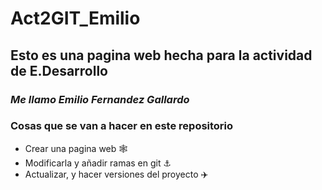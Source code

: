 # Act2GIT_Emilio
## Esto es una pagina web hecha para la actividad de E.Desarrollo

### *Me llamo Emilio Fernandez Gallardo*

### **Cosas que se van a hacer en este repositorio**
* Crear una pagina web 🕸️
* Modificarla y añadir ramas en git ⚓
* Actualizar, y hacer versiones del proyecto ✈️

